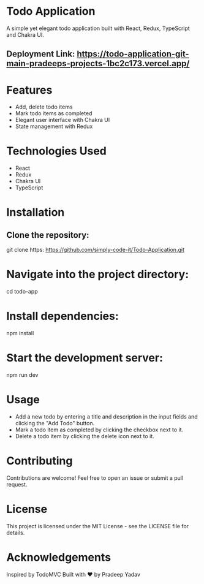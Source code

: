 


# Todo Application
A simple yet elegant todo application built with React, Redux, TypeScript and Chakra UI.

## Deployment Link: https://todo-application-git-main-pradeeps-projects-1bc2c173.vercel.app/

# Features
- Add, delete todo items
- Mark todo items as completed
- Elegant user interface with Chakra UI
- State management with Redux

# Technologies Used
- React
- Redux
- Chakra UI
- TypeScript


# Installation
## Clone the repository: 
git clone https: https://github.com/simply-code-it/Todo-Application.git

# Navigate into the project directory:
cd todo-app

# Install dependencies:
npm install

# Start the development server:
npm run dev
# Usage
- Add a new todo by entering a title and description in the input fields and clicking the "Add Todo" button.
- Mark a todo item as completed by clicking the checkbox next to it.
- Delete a todo item by clicking the delete icon next to it.

# Contributing
Contributions are welcome! Feel free to open an issue or submit a pull request.

# License
This project is licensed under the MIT License - see the LICENSE file for details.

# Acknowledgements
Inspired by TodoMVC
Built with ❤️ by Pradeep Yadav
